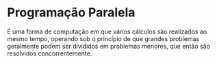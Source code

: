 # Programação Paralela
É uma forma de computação em que vários cálculos são realizados ao mesmo tempo, operando sob o princípio de que grandes problemas geralmente podem ser divididos em problemas menores, que então são resolvidos concorrentemente.


